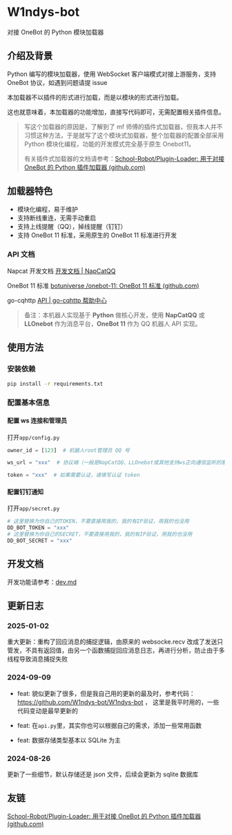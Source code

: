 # W1ndys-bot

对接 OneBot 的 Python 模块加载器

## 介绍及背景

Python 编写的模块加载器，使用 WebSocket 客户端模式对接上游服务，支持 OneBot 协议，如遇到问题请提 issue

本加载器不以插件的形式进行加载，而是以模块的形式进行加载。

这也就意味着，本加载器的功能增加，直接写代码即可，无需配置相关插件信息。

> 写这个加载器的原因是，了解到了 mf 师傅的插件式加载器，但我本人并不习惯这种方法，于是就写了这个模块式加载器，整个加载器的配置全部采用 Python 模块化编程，功能的开发模式完全基于原生 Onebot11。
>
> 有关插件式加载器的文档请参考：[School-Robot/Plugin-Loader: 用于对接 OneBot 的 Python 插件加载器 (github.com)](https://github.com/School-Robot/Plugin-Loader)

## 加载器特色

- 模块化编程，易于维护
- 支持断线重连，无需手动重启
- 支持上线提醒（QQ），掉线提醒（钉钉）
- 支持 OneBot 11 标准，采用原生的 OneBot 11 标准进行开发

### API 文档

Napcat 开发文档 [开发文档 | NapCatQQ ](https://napneko.github.io/develop/api)

OneBot 11 标准 [botuniverse /onebot-11: OneBot 11 标准 (github.com)](https://github.com/botuniverse/onebot-11#/)

go-cqhttp [API | go-cqhttp 帮助中心](https://docs.go-cqhttp.org/api/)

> 备注：本机器人实现基于 **Python** 做核心开发，使用 **NapCatQQ** 或 **LLOnebot** 作为消息平台，**OneBot 11** 作为 QQ 机器人 API 实现。

## 使用方法

### 安装依赖

```bash
pip install -r requirements.txt
```

### 配置基本信息

#### 配置 ws 连接和管理员

打开`app/config.py`

```python
owner_id = [123]  # 机器人root管理员 QQ 号

ws_url = "xxx"  # 协议端（一般是NapCatQQ、LLOnebot或其他支持ws正向通信监听的客户端）监听的 WebSocket API 地址

token = "xxx"  # 如果需要认证，请填写认证 token
```

#### 配置钉钉通知

打开`app/secret.py`

```python
# 这里替换为你自己的TOKEN，不要直接用我的，我的有IP验证，用我的也没用
DD_BOT_TOKEN = "xxx"
# 这里替换为你自己的SECRET，不要直接用我的，我的有IP验证，用我的也没用
DD_BOT_SECRET = "xxx"
```

## 开发文档

开发功能请参考：[dev.md](dev.md)

## 更新日志

### 2025-01-02

重大更新：重构了回应消息的捕捉逻辑，由原来的 websocke.recv 改成了发送只管发，不具有返回值，由另一个函数捕捉回应消息日志，再进行分析，防止由于多线程导致消息捕捉失败

### 2024-09-09

- feat: 貌似更新了很多，但是我自己用的更新的最及时，参考代码：https://github.com/W1ndys-bot/W1ndys-bot ， 这里是我平时用的，一些代码变动是最早更新的

- feat: 在`api.py`里，其实你也可以根据自己的需求，添加一些常用函数

- feat: 数据存储类型基本以 SQLite 为主

### 2024-08-26

更新了一些细节，默认存储还是 json 文件，后续会更新为 sqlite 数据库

## 友链

[School-Robot/Plugin-Loader: 用于对接 OneBot 的 Python 插件加载器 (github.com)](https://github.com/School-Robot/Plugin-Loader)
